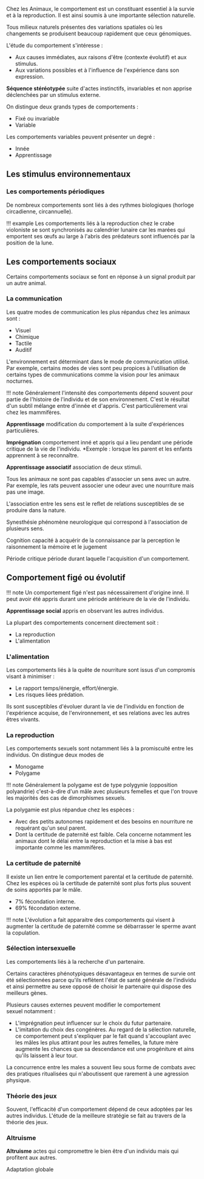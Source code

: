 Chez les Animaux, le comportement est un constituant essentiel à la survie et à la reproduction. Il est ainsi soumis à une importante sélection naturelle.

Tous milieux naturels présentes des variations spatiales où les changements se produisent beaucoup rapidement que ceux génomiques.

L'étude du comportement s'intéresse :

* Aux causes immédiates, aux raisons d'être (contexte évolutif) et aux stimulus.
* Aux variations possibles et à l'influence de l'expérience dans son expression.

__Séquence stéréotypée__ suite d'actes instinctifs, invariables et non apprise déclenchées par un stimulus externe.

On distingue deux grands types de comportements :

* Fixé ou invariable
* Variable

Les comportements variables peuvent présenter un degré :

* Innée
* Apprentissage

## Les stimulus environnementaux

### Les comportements périodiques

De nombreux comportements sont liés à des rythmes biologiques (horloge
circadienne, circannuelle).

!!! example
    Les comportements liés à la reproduction chez le crabe violoniste se sont synchronisés au calendrier lunaire car les marées qui emportent ses œufs au large à l'abris des prédateurs sont influencés par la position de la lune.

## Les comportements sociaux 

Certains comportements sociaux se font en réponse à un signal produit par un autre animal.

### La communication

Les quatre modes de communication les plus répandus chez les animaux sont :

* Visuel
* Chimique
* Tactile
* Auditif 

L'environnement est déterminant dans le mode de communication utilisé. Par exemple, certains modes de vies sont peu propices à l'utilisation de certains types de communications comme la vision pour les animaux nocturnes.

!!! note
    Généralement l'intensité des comportements dépend souvent pour partie de l'histoire de l'individu et de son environnement. C'est le résultat d'un subtil mélange entre d'innée et d'appris. C'est particulièrement vrai chez les mammifères.

__Apprentissage__ modification du comportement à la suite d'expériences particulières.

__Imprégnation__ comportement inné et appris qui a lieu pendant une période critique de la vie de l'individu. *Exemple : lorsque les parent et les enfants apprennent à se reconnaître.

__Apprentissage associatif__ association de deux stimuli.

Tous les animaux ne sont pas capables d'associer un sens avec un autre. Par exemple, les rats peuvent associer une odeur avec une nourriture mais pas une image.

L'association entre les sens est le reflet de relations susceptibles de se produire dans la nature.

Synesthésie phénomène neurologique qui correspond à l'association de plusieurs sens.

Cognition capacité à acquérir de la connaissance par la perception le raisonnement la mémoire et le jugement

Période critique période durant laquelle l'acquisition d'un comportement.

## Comportement figé ou évolutif

!!! note
    Un comportement figé n'est pas nécessairement d'origine inné. Il peut avoir été appris durant une période antérieure de la vie de l'individu.

__Apprentissage social__ appris en observant les autres individus.

La plupart des comportements concernent directement soit :

* La reproduction
* L'alimentation

### L'alimentation

Les comportements liés à la quête de nourriture sont issus d'un
compromis visant à minimiser :

* Le rapport temps/énergie, effort/énergie.
* Les risques liées prédation.

Ils sont susceptibles d'évoluer durant la vie de l'individu en fonction de l'expérience acquise, de l'environnement, et ses relations avec les autres êtres vivants.

### La reproduction

Les comportements sexuels sont notamment liés à la promiscuité entre les
individus. On distingue deux modes de

* Monogame
* Polygame

!!! note
    Généralement la polygame est de type polygynie (opposition polyandrie) c'est-à-dire d'un mâle avec plusieurs femelles et que l'on trouve les majorités des cas de dimorphismes sexuels.

La polygamie est plus répandue chez les espèces :

* Avec des petits autonomes rapidement et des besoins en nourriture ne requérant qu'un seul parent.
* Dont la certitude de paternité est faible. Cela concerne notamment les animaux dont le délai entre la reproduction et la mise à bas est importante comme les mammifères.

### La certitude de paternité

Il existe un lien entre le comportement parental et la certitude de paternité. Chez les espèces où la certitude de paternité sont plus forts
plus souvent de soins apportés par le mâle.

* 7% fécondation interne.
* 69% fécondation externe.

!!! note
    L'évolution a fait apparaitre des comportements qui visent à augmenter la certitude de paternité comme se débarrasser le sperme avant la copulation.

### Sélection intersexuelle

Les comportements liés à la recherche d'un partenaire.

Certains caractères phénotypiques désavantageux en termes de survie ont été sélectionnées parce qu'ils reflètent l'état de santé générale de l'individu et ainsi permettre au sexe opposé de choisir le partenaire qui dispose des meilleurs gènes.

Plusieurs causes externes peuvent modifier le comportement sexuel notamment :

* L'imprégnation peut influencer sur le choix du futur partenaire.
* L'imitation du choix des congénères. Au regard de la sélection naturelle, ce comportement peut s'expliquer par le fait quand s'accouplant avec les mâles les plus attirant pour les autres femelles, la future mère augmente les chances que sa descendance est une progéniture et ains qu'ils laissent à leur tour.

La concurrence entre les males a souvent lieu sous forme de combats avec des pratiques ritualisées qui n'aboutissent que rarement à une agression physique.

### Théorie des jeux

Souvent, l'efficacité d'un comportement dépend de ceux adoptées par les autres individus. L'étude de la meilleure stratégie se fait au travers de la théorie des jeux.

### Altruisme

__Altruisme__ actes qui compromettre le bien être d'un individu mais qui profitent aux autres.

Adaptation globale